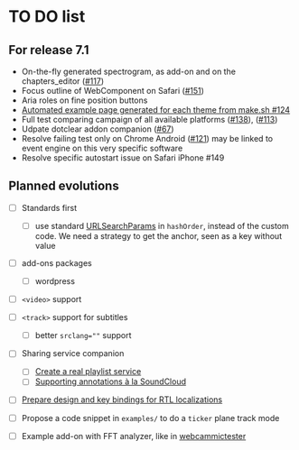 TO DO list
==========

For release 7.1
---------------

 - On-the-fly generated spectrogram, as add-on and on the chapters_editor ([#117](#117))
 - Focus outline of WebComponent on Safari ([#151](#151))
 - Aria roles on fine position buttons
 - [Automated example page generated for each theme from make.sh #124](#124)
 - Full test comparing campaign of all available platforms ([#138](#138)), ([#113](#113))
 - Udpate dotclear addon companion ([#67](#67))
 - Resolve failing test only on Chrome Android ([#121](#121)) may be linked to event engine on this very specific software
 - Resolve specific autostart issue on Safari iPhone #149

Planned evolutions
------------------

- [ ] Standards first
    - [ ] use standard [URLSearchParams](https://developer.mozilla.org/en-US/docs/Web/API/URLSearchParams) in `hashOrder`, instead of the custom code. We need a strategy to get the anchor, seen as a key without value
- [ ] add-ons packages
    - [ ] wordpress
- [ ] `<video>` support
- [ ] `<track>` support for subtitles
	- [ ] better `srclang=""` support
- [ ] Sharing service companion
    - [ ] [Create a real playlist service](https://github.com/dascritch/cpu-audio/issues/8)
    - [ ] [Supporting annotations à la SoundCloud](https://github.com/dascritch/cpu-audio/issues/10)
- [ ] [Prepare design and key bindings for RTL localizations](https://github.com/dascritch/cpu-audio/issues/26)
- [ ] Propose a code snippet in `examples/` to do a `ticker` plane track mode
- [ ] Example add-on with FFT analyzer, like in [webcammictester](https://webcammictest.com/check-mic.html)

